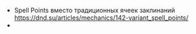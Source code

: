 - Spell Points вместо традиционных ячеек заклинаний https://dnd.su/articles/mechanics/142-variant_spell_points/
- 
